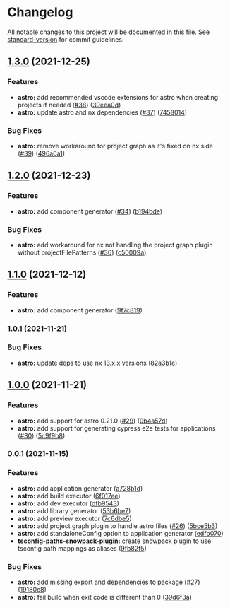 # Changelog

All notable changes to this project will be documented in this file. See [standard-version](https://github.com/conventional-changelog/standard-version) for commit guidelines.

## [1.3.0](https://github.com/nxtensions/nxtensions/compare/@nxtensions/astro@v1.2.0...@nxtensions/astro@v1.3.0) (2021-12-25)

### Features

- **astro:** add recommended vscode extensions for astro when creating projects if needed ([#38](https://github.com/nxtensions/nxtensions/issues/38)) ([39eea0d](https://github.com/nxtensions/nxtensions/commit/39eea0d86b5e5e3d0a4c7fcbbcb34a20e84c8dc0))
- **astro:** update astro and nx dependencies ([#37](https://github.com/nxtensions/nxtensions/issues/37)) ([7458014](https://github.com/nxtensions/nxtensions/commit/745801434aae1f157228ccc06ce0fbfc37ca0bdd))

### Bug Fixes

- **astro:** remove workaround for project graph as it's fixed on nx side ([#39](https://github.com/nxtensions/nxtensions/issues/39)) ([496a6a1](https://github.com/nxtensions/nxtensions/commit/496a6a19091d0b82df293645b36c3003cddc0246))

## [1.2.0](https://github.com/nxtensions/nxtensions/compare/@nxtensions/astro@v1.0.1...@nxtensions/astro@v1.2.0) (2021-12-23)

### Features

- **astro:** add component generator ([#34](https://github.com/nxtensions/nxtensions/issues/34)) ([b194bde](https://github.com/nxtensions/nxtensions/commit/b194bde4ccb7047780a96a8b66fe1cbe537c05e7))

### Bug Fixes

- **astro:** add workaround for nx not handling the project graph plugin without projectFilePatterns ([#36](https://github.com/nxtensions/nxtensions/issues/36)) ([c50009a](https://github.com/nxtensions/nxtensions/commit/c50009a6c1cf835942675f6dc687b982b145998b))

## [1.1.0](https://github.com/nxtensions/nxtensions/compare/@nxtensions/astro@v1.0.1...@nxtensions/astro@v1.1.0) (2021-12-12)

### Features

- **astro:** add component generator ([9f7c819](https://github.com/nxtensions/nxtensions/commit/9f7c819c04b333d3baeaafb741aec94a5b64c05e))

### [1.0.1](https://github.com/nxtensions/nxtensions/compare/@nxtensions/astro@v1.0.0...@nxtensions/astro@v1.0.1) (2021-11-21)

### Bug Fixes

- **astro:** update deps to use nx 13.x.x versions ([82a3b1e](https://github.com/nxtensions/nxtensions/commit/82a3b1e38cdd40e0bc779ed89ef289806eff3705))

## [1.0.0](https://github.com/nxtensions/nxtensions/compare/@nxtensions/astro@v0.0.1...@nxtensions/astro@v1.0.0) (2021-11-21)

### Features

- **astro:** add support for astro 0.21.0 ([#29](https://github.com/nxtensions/nxtensions/issues/29)) ([0b4a57d](https://github.com/nxtensions/nxtensions/commit/0b4a57d6a7b30e4d5dc311bcf698bf28341a752c))
- **astro:** add support for generating cypress e2e tests for applications ([#30](https://github.com/nxtensions/nxtensions/issues/30)) ([5c9f9b8](https://github.com/nxtensions/nxtensions/commit/5c9f9b875e4635ca98dbe9c211881fe63e7d06fd))

### 0.0.1 (2021-11-15)

### Features

- **astro:** add application generator ([a728b1d](https://github.com/nxtensions/nxtensions/commit/a728b1d53b078bc9035ce1aa6b4a3dbf25d371dd))
- **astro:** add build executor ([6f017ee](https://github.com/nxtensions/nxtensions/commit/6f017eeb319826182a042f5f823f2b42cfa87b61))
- **astro:** add dev executor ([dfb9543](https://github.com/nxtensions/nxtensions/commit/dfb9543f8088cfca18fe1f7c4028a3b894a4a96e))
- **astro:** add library generator ([53b6be7](https://github.com/nxtensions/nxtensions/commit/53b6be73b798f9feff10c404961c7cca0f636b2a))
- **astro:** add preview executor ([7c6dbe5](https://github.com/nxtensions/nxtensions/commit/7c6dbe585757ee5de419e37951e4a611b8ced63a))
- **astro:** add project graph plugin to handle astro files ([#26](https://github.com/nxtensions/nxtensions/issues/26)) ([5bce5b3](https://github.com/nxtensions/nxtensions/commit/5bce5b3252f152160fd07669371fd28178f57f76))
- **astro:** add standaloneConfig option to application generator ([edfb070](https://github.com/nxtensions/nxtensions/commit/edfb0708699fce40a9dace48115e85a786f781b8))
- **tsconfig-paths-snowpack-plugin:** create snowpack plugin to use tsconfig path mappings as aliases ([9fb82f5](https://github.com/nxtensions/nxtensions/commit/9fb82f596c7073b12f7dc61eb7f1cf56eacef0c4))

### Bug Fixes

- **astro:** add missing export and dependencies to package ([#27](https://github.com/nxtensions/nxtensions/issues/27)) ([19180c8](https://github.com/nxtensions/nxtensions/commit/19180c8f73488badd1b7504720ea231773306c32))
- **astro:** fail build when exit code is different than 0 ([39d6f3a](https://github.com/nxtensions/nxtensions/commit/39d6f3ac19efae9337a19e8d74abba74fd34a360))
